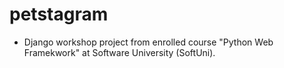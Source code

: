 # petstagram

- Django workshop project from enrolled course "Python Web Framekwork" at Software University (SoftUni).
